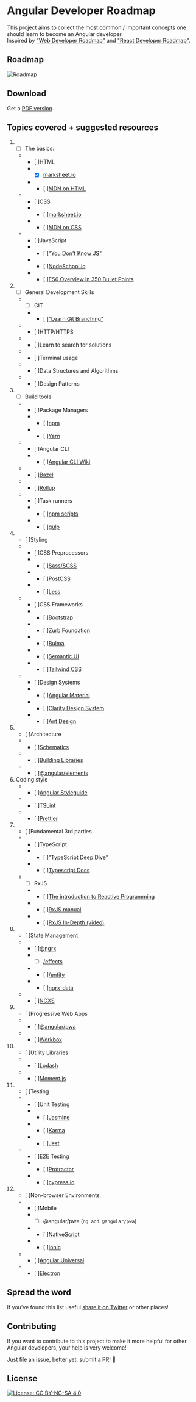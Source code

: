 # Angular Developer Roadmap

This project aims to collect the most common / important concepts one should learn to become an Angular developer.
<br>
Inspired by ["Web Developer Roadmap"](https://github.com/kamranahmedse/developer-roadmap) and ["React Developer Roadmap"](https://github.com/adam-golab/react-developer-roadmap).

## Roadmap

![Roadmap](./angular-dev-roadmap.png)

## Download

Get a [PDF version](./angular-dev-roadmap.pdf).

## Topics covered + suggested resources

1. - [ ] The basics:
    - - [ ]HTML
      - - [x] [marksheet.io](https://marksheet.io/)
      - - [ ][MDN on HTML](https://developer.mozilla.org/en-US/docs/Web/HTML)
    - - [ ]CSS
      - - [ ][marksheet.io](https://marksheet.io/)
      - - [ ][MDN on CSS](https://developer.mozilla.org/en-US/docs/Web/CSS)
    - - [ ]JavaScript
      - - [ ]["You Don't Know JS"](https://github.com/getify/You-Dont-Know-JS)
      - - [ ][NodeSchool.io](https://nodeschool.io/)
      - - [ ][ES6 Overview in 350 Bullet Points](https://ponyfoo.com/articles/es6)
1. - [ ] General Development Skills
    - - [ ] GIT
      - - [ ]["Learn Git Branching"](https://learngitbranching.js.org/)
    - - [ ]HTTP/HTTPS
    - - [ ]Learn to search for solutions
    - - [ ]Terminal usage
    - - [ ]Data Structures and Algorithms
    - - [ ]Design Patterns
1. - [ ] Build tools
    - - [ ]Package Managers
      - - [ ][npm](https://www.npmjs.com/)
      - - [ ][Yarn](https://yarnpkg.com/lang/en/)
    - - [ ]Angular CLI
      - - [ ][Angular CLI Wiki](https://github.com/angular/angular-cli/wiki)
    - - [ ][Bazel](https://bazel.build/)
    - - [ ][Rollup](https://rollupjs.org/guide/en)
    - - [ ]Task runners
      - - [ ][npm scripts](https://medium.freecodecamp.org/introduction-to-npm-scripts-1dbb2ae01633)
      - - [ ][gulp](https://gulpjs.com/)
1.  - [ ]Styling
    - - [ ]CSS Preprocessors
      - - [ ][Sass/SCSS](https://sass-lang.com/guide)
      - - [ ][PostCSS](https://postcss.org/)
      - - [ ][Less](http://lesscss.org/)
    - - [ ]CSS Frameworks
      - - [ ][Bootstrap](https://getbootstrap.com/)
      - - [ ][Zurb Foundation](https://foundation.zurb.com/)
      - - [ ][Bulma](https://bulma.io/)
      - - [ ][Semantic UI](https://semantic-ui.com/)
      - - [ ][Tailwind CSS](https://tailwindcss.com/)
    - - [ ]Design Systems
      - - [ ][Angular Material](https://material.angular.io/)
      - - [ ][Clarity Design System](https://vmware.github.io/clarity/)
      - - [ ][Ant Design](https://ng.ant.design/docs/introduce/en)
1.  - [ ]Architecture
    - - [ ][Schematics](https://www.npmjs.com/package/@angular-devkit/schematics)
    - - [ ][Building Libraries](https://medium.com/@tomsu/how-to-build-a-library-for-angular-apps-4f9b38b0ed11)
    - - [ ][@angular/elements](https://angular.io/guide/elements)
1.  Coding style
    - - [ ][Angular Styleguide](https://angular.io/guide/styleguide)
    - - [ ][TSLint](https://palantir.github.io/tslint/)
    - - [ ][Prettier](https://prettier.io/)
1.  - [ ]Fundamental 3rd parties
    - - [ ]TypeScript
      - - [ ]["TypeScript Deep Dive"](https://github.com/basarat/typescript-book)
      - - [ ][Typescript Docs](https://www.typescriptlang.org/docs/)
    - - [ ] RxJS
      - - [ ][The introduction to Reactive Programming](https://gist.github.com/staltz/868e7e9bc2a7b8c1f754)
      - - [ ][RxJS manual](http://reactivex.io/rxjs/manual/overview.html#introduction)
      - - [ ][RxJS In-Depth (video)](https://www.youtube.com/watch?v=KOOT7BArVHQ)
1.  - [ ]State Management
    - - [ ][@ngrx](https://github.com/ngrx/platform/blob/master/docs/store/README.md)
      - - [ ] [/effects](https://github.com/ngrx/platform/blob/master/docs/effects/README.md)
      - - [ ][/entity](https://github.com/ngrx/platform/tree/master/docs/entity/README.md)
      - - [ ][ngrx-data](https://github.com/johnpapa/angular-ngrx-data)
    - - [ ][NGXS](https://ngxs.gitbook.io/ngxs/)
1.  - [ ]Progressive Web Apps
    - - [ ][@angular/pwa](https://angular.io/guide/service-worker-getting-started)
    - - [ ][Workbox](https://developers.google.com/web/tools/workbox/)
1.  - [ ]Utility Libraries
    - - [ ][Lodash](https://lodash.com/)
    - - [ ][Moment.js](https://momentjs.com/)
1.  - [ ]Testing
    - - [ ]Unit Testing
      - - [ ][Jasmine](https://jasmine.github.io/)
      - - [ ][Karma](http://karma-runner.github.io/2.0/index.html)
      - - [ ][Jest](http://jestjs.io/)
    - - [ ]E2E Testing
      - - [ ][Protractor](https://www.protractortest.org/#/)
      - - [ ][cypress.io](https://www.cypress.io/)
1.  - [ ]Non-browser Environments
    - - [ ]Mobile
      - - [ ] @angular/pwa (`ng add @angular/pwa`)
      - - [ ][NativeScript](https://www.nativescript.org/)
      - - [ ][Ionic](https://ionicframework.com/)
    - - [ ][Angular Universal](https://universal.angular.io/)
    - - [ ][Electron](https://electronjs.org/)

## Spread the word

If you've found this list useful [share it on Twitter](https://twitter.com/intent/tweet?url=https://github.com/sulco/angular-developer-roadmap) or other places!

## Contributing

If you want to contribute to this project to make it more helpful for other Angular developers, your help is very welcome!

Just file an issue, better yet: submit a PR! 🙂

## License

[![License: CC BY-NC-SA 4.0](https://img.shields.io/badge/License-CC%20BY--NC--SA%204.0-lightgrey.svg)](https://creativecommons.org/licenses/by-nc-sa/4.0/)
